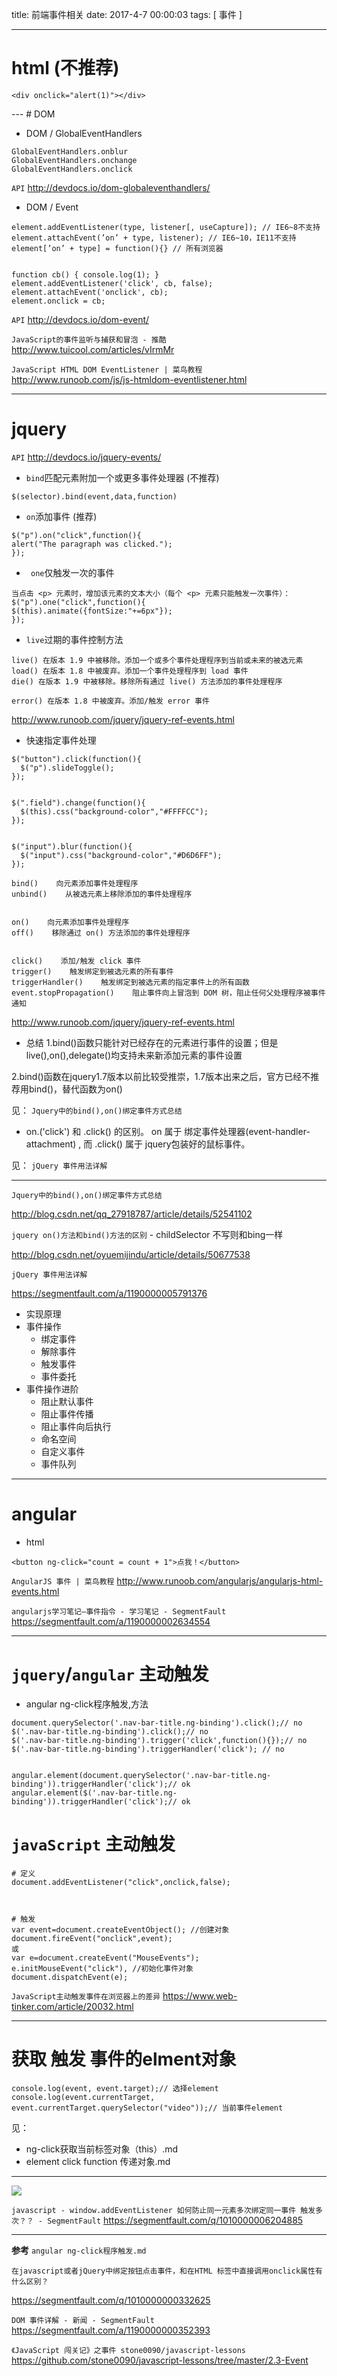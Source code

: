 title: 前端事件相关
date: 2017-4-7 00:00:03
tags: [ 事件 ]


---


# html (不推荐)
```
<div onclick="alert(1)"></div>
```


--- # DOM
- DOM / GlobalEventHandlers
```
GlobalEventHandlers.onblur
GlobalEventHandlers.onchange
GlobalEventHandlers.onclick
```
`API`  http://devdocs.io/dom-globaleventhandlers/


- DOM / Event

```
element.addEventListener(type, listener[, useCapture]); // IE6~8不支持
element.attachEvent(’on’ + type, listener); // IE6~10，IE11不支持
element[’on’ + type] = function(){} // 所有浏览器


function cb() { console.log(1); }
element.addEventListener('click', cb, false);
element.attachEvent('onclick', cb);
element.onclick = cb;
```
`API`  http://devdocs.io/dom-event/


`JavaScript的事件监听与捕获和冒泡 - 推酷`
http://www.tuicool.com/articles/vIrmMr


`JavaScript HTML DOM EventListener | 菜鸟教程`
http://www.runoob.com/js/js-htmldom-eventlistener.html



---
# jquery
`API` http://devdocs.io/jquery-events/


- `bind`匹配元素附加一个或更多事件处理器 (不推荐)
```
$(selector).bind(event,data,function)

```
- `on`添加事件 (推荐)
```
$("p").on("click",function(){
alert("The paragraph was clicked.");
});
```
- ` one`仅触发一次的事件
```
当点击 <p> 元素时，增加该元素的文本大小（每个 <p> 元素只能触发一次事件）：
$("p").one("click",function(){
$(this).animate({fontSize:"+=6px"});
});
```
- `live`过期的事件控制方法
```
live() 在版本 1.9 中被移除。添加一个或多个事件处理程序到当前或未来的被选元素
load() 在版本 1.8 中被废弃。添加一个事件处理程序到 load 事件
die() 在版本 1.9 中被移除。移除所有通过 live() 方法添加的事件处理程序

error() 在版本 1.8 中被废弃。添加/触发 error 事件

```
http://www.runoob.com/jquery/jquery-ref-events.html


- 快速指定事件处理
```
$("button").click(function(){
  $("p").slideToggle();
});


$(".field").change(function(){
  $(this).css("background-color","#FFFFCC");
});


$("input").blur(function(){
  $("input").css("background-color","#D6D6FF");
});
```


```
bind()    向元素添加事件处理程序
unbind()    从被选元素上移除添加的事件处理程序


on()    向元素添加事件处理程序
off()    移除通过 on() 方法添加的事件处理程序


click()    添加/触发 click 事件
trigger()    触发绑定到被选元素的所有事件
triggerHandler()    触发绑定到被选元素的指定事件上的所有函数
event.stopPropagation()    阻止事件向上冒泡到 DOM 树，阻止任何父处理程序被事件通知
```
http://www.runoob.com/jquery/jquery-ref-events.html


- 总结
1.bind()函数只能针对已经存在的元素进行事件的设置；但是live(),on(),delegate()均支持未来新添加元素的事件设置

2.bind()函数在jquery1.7版本以前比较受推崇，1.7版本出来之后，官方已经不推荐用bind()，替代函数为on()

见： `Jquery中的bind(),on()绑定事件方式总结`


- on.('click') 和 .click() 的区别。
on 属于 绑定事件处理器(event-handler-attachment) , 而 .click() 属于 jquery包装好的鼠标事件。

见： `jQuery 事件用法详解`


---
`Jquery中的bind(),on()绑定事件方式总结`

http://blog.csdn.net/qq_27918787/article/details/52541102


`jquery on()方法和bind()方法的区别` - childSelector 不写则和bing一样

http://blog.csdn.net/oyuemijindu/article/details/50677538


`jQuery 事件用法详解`

https://segmentfault.com/a/1190000005791376
- 实现原理
- 事件操作
    - 绑定事件
    -   解除事件
    -   触发事件
    -   事件委托
- 事件操作进阶
    -   阻止默认事件
    -   阻止事件传播
    -   阻止事件向后执行
    -   命名空间
    -   自定义事件
    -   事件队列


---
# angular
- html
```
<button ng-click="count = count + 1">点我！</button>

```
`AngularJS 事件 | 菜鸟教程`
http://www.runoob.com/angularjs/angularjs-html-events.html


`angularjs学习笔记—事件指令 - 学习笔记 - SegmentFault`
https://segmentfault.com/a/1190000002634554


---
#  `jquery`/`angular` 主动触发
- angular ng-click程序触发,方法

```
document.querySelector('.nav-bar-title.ng-binding').click();// no
$('.nav-bar-title.ng-binding').click();// no
$('.nav-bar-title.ng-binding').trigger('click',function(){});// no
$('.nav-bar-title.ng-binding').triggerHandler('click'); // no


angular.element(document.querySelector('.nav-bar-title.ng-binding')).triggerHandler('click');// ok
angular.element($('.nav-bar-title.ng-binding')).triggerHandler('click');// ok
```


#  `javaScript` 主动触发
```
# 定义
document.addEventListener("click",onclick,false);



# 触发
var event=document.createEventObject(); //创建对象
document.fireEvent("onclick",event);
或
var e=document.createEvent("MouseEvents");
e.initMouseEvent("click"), //初始化事件对象
document.dispatchEvent(e);
```
`JavaScript主动触发事件在浏览器上的差异`
https://www.web-tinker.com/article/20032.html


---
# 获取 触发 事件的elment对象
```
console.log(event, event.target);// 选择element
console.log(event.currentTarget, event.currentTarget.querySelector("video"));// 当前事件element
```
见：
- ng-click获取当前标签对象（this）.md
- element click function 传递对象.md


---
![](http://7xnbs3.com1.z0.glb.clouddn.com/17-8-12/22605682.jpg)



`javascript - window.addEventListener 如何防止同一元素多次绑定同一事件 触发多次？？ - SegmentFault`
https://segmentfault.com/q/1010000006204885


---
**参考**
`angular ng-click程序触发.md`



`在javascript或者jQuery中绑定按钮点击事件，和在HTML 标签中直接调用onclick属性有什么区别？`

https://segmentfault.com/q/1010000000332625



`DOM 事件详解 - 新闻 - SegmentFault`
https://segmentfault.com/a/1190000000352393


`《JavaScript 闯关记》之事件 stone0090/javascript-lessons`
https://github.com/stone0090/javascript-lessons/tree/master/2.3-Event



